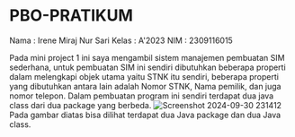 # PBO-PRATIKUM
Nama : Irene Miraj Nur Sari
Kelas : A'2023
NIM : 2309116015

Pada mini project 1 ini saya mengambil sistem manajemen pembuatan SIM sederhana, untuk pembuatan SIM ini sendiri dibutuhkan beberapa properti dalam melengkapi objek utama yaitu STNK itu sendiri, beberapa properti yang dibutuhkan antara lain adalah Nomor STNK, Nama pemilik, dan juga nomor telepon. Dalam pembuatan program ini sendiri terdapat dua java class dari dua package yang berbeda.
![Screenshot 2024-09-30 231412](https://github.com/user-attachments/assets/1b9129fb-176c-4def-ad90-02459cd22b99)
Pada gambar diatas bisa dilihat terdapat dua Java package dan dua Java class.
